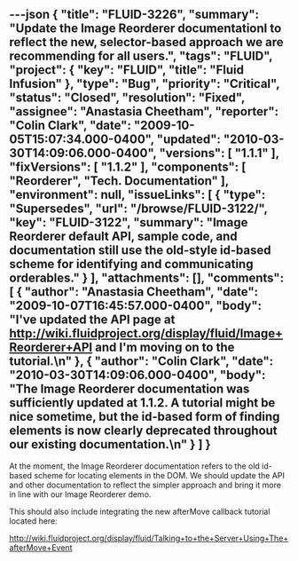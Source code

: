 ---json
{
  "title": "FLUID-3226",
  "summary": "Update the Image Reorderer documentationI to reflect the new, selector-based approach we are recommending for all users.",
  "tags": "FLUID",
  "project": {
    "key": "FLUID",
    "title": "Fluid Infusion"
  },
  "type": "Bug",
  "priority": "Critical",
  "status": "Closed",
  "resolution": "Fixed",
  "assignee": "Anastasia Cheetham",
  "reporter": "Colin Clark",
  "date": "2009-10-05T15:07:34.000-0400",
  "updated": "2010-03-30T14:09:06.000-0400",
  "versions": [
    "1.1.1"
  ],
  "fixVersions": [
    "1.1.2"
  ],
  "components": [
    "Reorderer",
    "Tech. Documentation"
  ],
  "environment": null,
  "issueLinks": [
    {
      "type": "Supersedes",
      "url": "/browse/FLUID-3122/",
      "key": "FLUID-3122",
      "summary": "Image Reorderer default API, sample code, and documentation still use the old-style id-based scheme for identifying and communicating orderables."
    }
  ],
  "attachments": [],
  "comments": [
    {
      "author": "Anastasia Cheetham",
      "date": "2009-10-07T16:45:57.000-0400",
      "body": "I've updated the API page at <http://wiki.fluidproject.org/display/fluid/Image+Reorderer+API> and I'm moving on to the tutorial.\n"
    },
    {
      "author": "Colin Clark",
      "date": "2010-03-30T14:09:06.000-0400",
      "body": "The Image Reorderer documentation was sufficiently updated at 1.1.2. A tutorial might be nice sometime, but the id-based form of finding elements is now clearly deprecated throughout our existing documentation.\n"
    }
  ]
}
---
At the moment, the Image Reorderer documentation refers to the old id-based scheme for locating elements in the DOM. We should update the API and other documentation to reflect the simpler approach and bring it more in line with our Image Reorderer demo.

This should also include integrating the new afterMove callback tutorial located here:

<http://wiki.fluidproject.org/display/fluid/Talking+to+the+Server+Using+The+afterMove+Event>

        